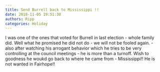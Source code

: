 ```yaml
---
title: Send Burrell back to Mississippi !!
date: 2018-11-05 19:51:30
authors: Ripp
categories: Holiday
---
```


 I was one of the ones that voted for Burrell in last election - whole family did.  Well what he promised he did not do - we will not be fooled again. - also after watching his arrogant behavior which he tries to be very controlling at the council meetings - he is more than a turnoff.  Wish to goodness he woukd go back to where he came from - Mississippi!!  He is not wanted in Fairhope!!